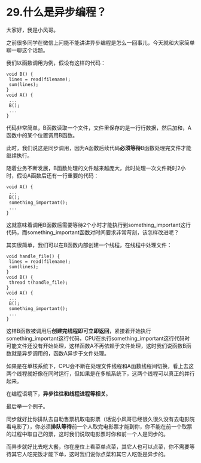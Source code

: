 # 29.什么是异步编程？

大家好，我是小风哥。&#x20;

之前很多同学在微信上问能不能讲讲异步编程是怎么一回事儿，今天就和大家简单聊一聊这个话题。&#x20;

我们以函数调用为例，假设有这样的代码：

```
void B() {
 lines = read(filename);
 sum(lines);
}
void A() {
 ...
 B();
 ...
}
```

代码非常简单，B函数读取一个文件，文件里保存的是一行行数据，然后加和，A函数中的某个位置调用B函数。&#x20;

此时，我们说这是同步调用，因为A函数后续代码**必须等待**B函数处理完文件才能继续执行。&#x20;

随着业务不断发展，B函数处理的文件越来越庞大，此时处理一次文件耗时2小时，假设A函数后还有一行重要的代码：

```
void A() {
 ...
 B();
 something_important();
 ...
}
```

这就意味着调用B函数后需要等待2个小时才能执行到something\_important这行代码，而something\_important函数对时间要求非常苛刻，该怎样改进呢？&#x20;

其实很简单，我们可以在B函数内部创建一个线程，在线程中处理文件：

```
void handle_file() {
 lines = read(filename);
 sum(lines);
}
void B() {
 thread t(handle_file);
}
void A() {
 ...
 B();
 something_important();
 ...
}
```

这样B函数被调用后**创建完线程即可立即返回**，紧接着开始执行something\_important这行代码，CPU在执行something\_important这行代码时可能文件还没有开始处理，这样函数A不再依赖于文件处理，这时我们说函数B函数就是异步调用的，函数A异步于文件处理。&#x20;

如果是在单核系统下，CPU会不断在处理文件线程和A函数线程间切换，看上去这两个线程就好像在同时运行，但如果是在多核系统下，这两个线程可以真正的并行起来。&#x20;

在编程语境下，**异步往往和线程进程等相关**。&#x20;

最后举一个例子。&#x20;

同步就好比你排队去自助售票机取电影票（话说小风哥已经很久很久没有去电影院看电影了），你必须**排队等待**前一个人取完电影票才能到你，你不能在前一个取票的过程中取自己的票，这时我们说取电影票时你和前一个人是同步的。&#x20;

而异步就好比去吃大餐，你在座位上看菜单点菜，其它人也可以点菜，你不需要等待其它人吃完饭才能下单，这时我们说你点菜和其它人吃饭是异步的。

